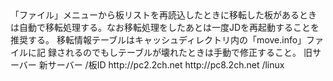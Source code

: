 <?xml version="1.0" encoding="UTF-8"?>
<?xml-stylesheet type="text/xsl" href="main.xsl"?>
<!DOCTYPE document SYSTEM "document.dtd">

<document header="板移転について">


<group header="移転処理">
  <sentence>
  「ファイル」メニューから板リストを再読込したときに移転した板があるとき
  は自動で移転処理する。なお移転処理をしたあとは一度JDを再起動することを
  推奨する。
  </sentence>

  <sentence>
  移転情報テーブルはキャッシュディレクトリ内の「move.info」ファイルに記
  録されるのでもしテーブルが壊れたときは手動で修正すること。
  </sentence>

<example caption="move.infoの形式">
旧サーバー 新サーバー /板ID
</example>

<example caption="実際の例">
http://pc2.2ch.net http://pc8.2ch.net /linux
</example>
</group>


</document>
